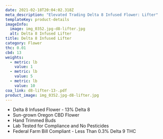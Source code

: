 ```yaml
---
date: 2021-02-18T20:04:02.318Z
meta_description: "Elevated Trading Delta 8 Infused Flower: Lifter"
templateKey: product-details
imageInfo:
  image: img_0352.jpg-d8-lifter.jpg
  alt: Delta 8 Infused Lifter
title: Delta 8 Infused Lifter
category: Flower
thc: 0.01
cbd: 13
weights:
  - metric: lb
    value: 1
  - metric: lb
    value: 5
  - metric: lb
    value: 10
coa_link: d8-lifter-13-.pdf
product_image: img_0352.jpg-d8-lifter.jpg
---
```

* Delta 8 Infused Flower - 13% Delta 8
* Sun-grown Oregon CBD Flower
* Hand Trimmed Buds
* Lab Tested for Compliance and No Pesticides
* Federal Farm Bill Compliant - Less Than 0.3% Delta 9 THC